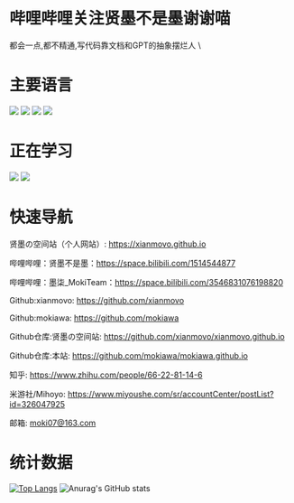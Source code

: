 # 哔哩哔哩关注贤墨不是墨谢谢喵
都会一点,都不精通,写代码靠文档和GPT的抽象摆烂人 \

# 主要语言
![](https://img.shields.io/badge/-Python-pink?style=flat-square&logo=Python) ![](https://img.shields.io/badge/-Nodejs-c0ebd?style=flat-square&logo=Node.js) ![](https://img.shields.io/badge/-C++-00599C?style=flat-square&logo=c) ![](https://img.shields.io/badge/typescript-%23007ACC.svg?style=flat-square&logo=typescript&logoColor=white)

# 正在学习
![](https://img.shields.io/badge/Rust-2E67D3.svg?style=style=flat-square&logo=rust&logoColor=white) ![](https://img.shields.io/badge/-Docker-FCC624?style=flat-square&logo=docker)

# 快速导航

贤墨の空间站（个人网站）: <https://xianmovo.github.io>


哔哩哔哩：贤墨不是墨：<https://space.bilibili.com/1514544877>

哔哩哔哩：墨柒_MokiTeam：<https://space.bilibili.com/3546831076198820>



Github:xianmovo: <https://github.com/xianmovo>

Github:mokiawa: <https://github.com/mokiawa>

Github仓库:贤墨の空间站: <https://github.com/xianmovo/xianmovo.github.io>

Github仓库:本站: <https://github.com/mokiawa/mokiawa.github.io>


知乎: <https://www.zhihu.com/people/66-22-81-14-6>

米游社/Mihoyo: <https://www.miyoushe.com/sr/accountCenter/postList?id=326047925>


邮箱: <moki07@163.com>

# 统计数据
[![Top Langs](https://github-readme-stats.vercel.app/api/top-langs/?username=xianmovo)](https://github.com/anuraghazra/github-readme-stats) ![Anurag's GitHub stats](https://github-readme-stats.vercel.app/api?username=xianmovo&show_icons=true&theme=synthwave)

